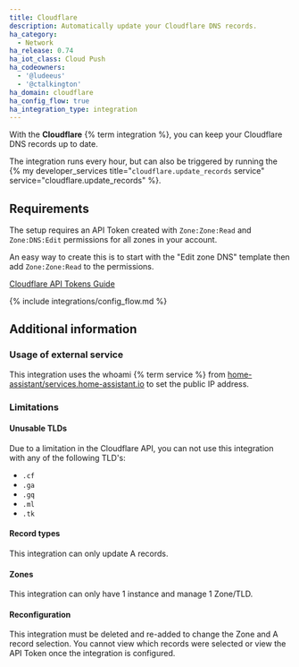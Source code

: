 ```yaml
---
title: Cloudflare
description: Automatically update your Cloudflare DNS records.
ha_category:
  - Network
ha_release: 0.74
ha_iot_class: Cloud Push
ha_codeowners:
  - '@ludeeus'
  - '@ctalkington'
ha_domain: cloudflare
ha_config_flow: true
ha_integration_type: integration
---
```


With the **Cloudflare** {% term integration %}, you can keep your Cloudflare DNS records up to date.

The integration runs every hour, but can also be triggered by running the {% my developer_services title="`cloudflare.update_records` service" service="cloudflare.update_records" %}.

## Requirements

The setup requires an API Token created with `Zone:Zone:Read` and `Zone:DNS:Edit` permissions for all zones in your account.

An easy way to create this is to start with the "Edit zone DNS" template then add `Zone:Zone:Read` to the permissions.

[Cloudflare API Tokens Guide](https://developers.cloudflare.com/fundamentals/api/get-started/create-token/)

{% include integrations/config_flow.md %}

## Additional information

### Usage of external service

This integration uses the whoami {% term service %} from [home-assistant/services.home-assistant.io](https://github.com/home-assistant/services.home-assistant.io) to set the public IP address.

### Limitations

#### Unusable TLDs

Due to a limitation in the Cloudflare API, you can not use this integration with any of the following TLD's:

- `.cf`
- `.ga`
- `.gq`
- `.ml`
- `.tk`

#### Record types

This integration can only update A records. 

#### Zones

This integration can only have 1 instance and manage 1 Zone/TLD.

#### Reconfiguration

This integration must be deleted and re-added to change the Zone and A record selection.
You cannot view which records were selected or view the API Token once the integration is configured.

